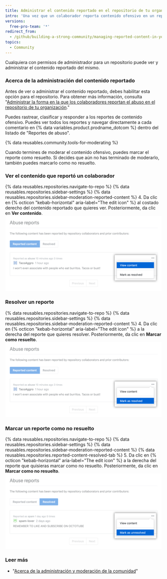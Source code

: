 ```yaml
---
title: Administrar el contenido reportado en el repositorio de tu organización
intro: 'Una vez que un colaborador reporta contenido ofensivo en un repositorio, los mantenedores del mismo pueden ver y administrar esta información.'
versions:
  free-pro-team: '*'
redirect_from:
  - /github/building-a-strong-community/managing-reported-content-in-your-organizations-repository
topics:
  - Community
---
```


Cualquiera con permisos de administrador para un repositorio puede ver y administrar el contenido reportado del mismo.

### Acerca de la administración del contenido reportado

Antes de ver o administrar el contenido reportado, debes habilitar esta opción para el repositorio. Para obtener más información, consulta "[Administrar la forma en la que los colaboradores reportan el abuso en el repositorio de tu organización](/communities/moderating-comments-and-conversations/managing-how-contributors-report-abuse-in-your-organizations-repository)."

Puedes rastrear, clasificar y responder a los reportes de contenido ofensivo. Puedes ver todos los reportes y navegar directamente a cada comentario en {% data variables.product.prodname_dotcom %} dentro del listado de "Reportes de abuso".

{% data reusables.community.tools-for-moderating %}

Cuando termines de moderar el contenido ofensivo, puedes marcar el reporte como resuelto. Si decides que aún no has terminado de moderarlo, también puedes marcarlo como no resuelto.

### Ver el contenido que reportó un colaborador

{% data reusables.repositories.navigate-to-repo %}
{% data reusables.repositories.sidebar-settings %}
{% data reusables.repositories.sidebar-moderation-reported-content %}
4. Da clic en {% octicon "kebab-horizontal" aria-label="The edit icon" %} al costado derecho del contenido reportado que quieres ver. Posteriormente, da clic en **Ver contenido**. !["Ver contenidot" en el menú desplegable de Editar para el contenido reportado](/assets/images/help/repository/reported-content-report-view-content.png)

### Resolver un reporte

{% data reusables.repositories.navigate-to-repo %}
{% data reusables.repositories.sidebar-settings %}
{% data reusables.repositories.sidebar-moderation-reported-content %}
4. Da clic en {% octicon "kebab-horizontal" aria-label="The edit icon" %} a la derecha del reporte que quieres resolver. Posteriormente, da clic en **Marcar como resuelto**. !["Marcar como resuleto" en el menú desplegable de Editar para el contenido reportado](/assets/images/help/repository/reported-content-mark-report-as-resolved.png)

### Marcar un reporte como no resuelto

{% data reusables.repositories.navigate-to-repo %}
{% data reusables.repositories.sidebar-settings %}
{% data reusables.repositories.sidebar-moderation-reported-content %}
{% data reusables.repositories.reported-content-resolved-tab %}
5. Da clic en {% octicon "kebab-horizontal" aria-label="The edit icon" %} a la derecha del reporte que quisieras marcar como no resuelto. Posteriormente, da clic en **Marcar como no resuelto**. !["Marcar como no resuelto" en el menú desplegable de Editar para el contenido reportado](/assets/images/help/repository/reported-content-mark-report-as-unresolved.png)

### Leer más

- "[Acerca de la administración y moderación de la comunidad](/communities/setting-up-your-project-for-healthy-contributions/about-community-management-and-moderation)"
